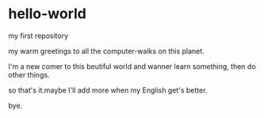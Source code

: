 # hello-world
my first repository

my warm greetings to all the computer-walks on this planet.

I'm a new comer to this beutiful world and wanner learn something, then do other things.

so that's it.maybe I'll add more when my English get's better.

bye.
